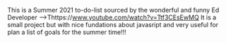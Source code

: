 
This is a Summer 2021 to-do-list 
sourced by the wonderful and funny Ed Developer -->Thttps://www.youtube.com/watch?v=Ttf3CEsEwMQ
It is a small project but with nice fundations about javasript and very useful for plan a list of goals for the summer time!!!
